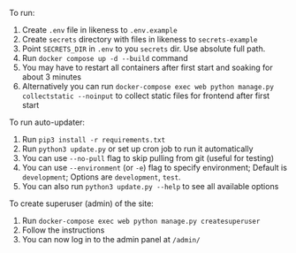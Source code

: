 To run:
1) Create `.env` file in likeness to `.env.example`
2) Create `secrets` directory with files in likeness to `secrets-example`
3) Point `SECRETS_DIR` in `.env` to you `secrets` dir. Use absolute full path.
4) Run `docker compose up -d --build` command
5) You may have to restart all containers after first start and soaking for about 3 minutes
6) Alternatively you can run `docker-compose exec web python manage.py collectstatic --noinput` to collect static files for frontend after first start

To run auto-updater:
1) Run `pip3 install -r requirements.txt`
2) Run `python3 update.py` or set up cron job to run it automatically
3) You can use `--no-pull` flag to skip pulling from git (useful for testing)
4) You can use `--environment` (or `-e`) flag to specify environment; Default is `development`; Options are `development`, `test`.
5) You can also run `python3 update.py --help` to see all available options


To create superuser (admin) of the site:
1) Run `docker-compose exec web python manage.py createsuperuser`
2) Follow the instructions
3) You can now log in to the admin panel at `/admin/`
